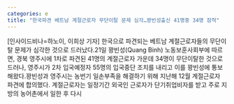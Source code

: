 ```yaml
---
categories: e
title: "한국파견 베트남 계절근로자 무단이탈 문제 심각…꽝빈성출신 41명중 34명 잠적"
---
```

[인사이드비나=하노이, 이희상 기자] 한국으로 파견되는 베트남 계절근로자들의 무단이탈 문제가 심각한 것으로 드러났다.21일 꽝빈성(Quang Binh) 노동보훈사회부에 따르면, 경북 영주시에 1차로 파견된 41명의 계절근로자 가운데 34명이 무단이탈한 것으로 드러나, 영주시가 2차 입국예정자 55명의 입국중단 조치를 내리고 이를 꽝빈성에 통보해왔다.꽝빈성과 영주시는 농번기 일손부족을 해결하기 위해 지난해 12월 계절근로자 파견에 합의했다. 계절근로자는 일정기간 외국인 근로자가 단기취업비자를 받고 주로 지방의 농어촌에서 일한 후 다시